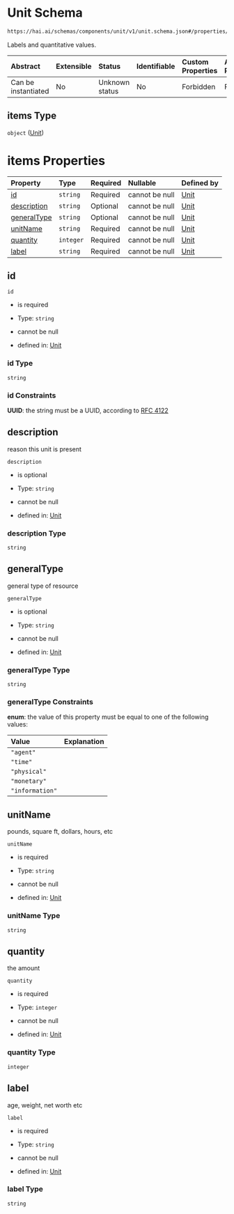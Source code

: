 # Unit Schema

```txt
https://hai.ai/schemas/components/unit/v1/unit.schema.json#/properties/quantifications/items
```

Labels and quantitative values.

| Abstract            | Extensible | Status         | Identifiable | Custom Properties | Additional Properties | Access Restrictions | Defined In                                                                      |
| :------------------ | :--------- | :------------- | :----------- | :---------------- | :-------------------- | :------------------ | :------------------------------------------------------------------------------ |
| Can be instantiated | No         | Unknown status | No           | Forbidden         | Forbidden             | none                | [eval.schema.json\*](../../out/eval/v1/eval.schema.json "open original schema") |

## items Type

`object` ([Unit](eval-properties-quantifications-unit.md))

# items Properties

| Property                    | Type      | Required | Nullable       | Defined by                                                                                                                  |
| :-------------------------- | :-------- | :------- | :------------- | :-------------------------------------------------------------------------------------------------------------------------- |
| [id](#id)                   | `string`  | Required | cannot be null | [Unit](unit-properties-id.md "https://hai.ai/schemas/components/unit/v1/unit.schema.json#/properties/id")                   |
| [description](#description) | `string`  | Optional | cannot be null | [Unit](unit-properties-description.md "https://hai.ai/schemas/components/unit/v1/unit.schema.json#/properties/description") |
| [generalType](#generaltype) | `string`  | Optional | cannot be null | [Unit](unit-properties-generaltype.md "https://hai.ai/schemas/components/unit/v1/unit.schema.json#/properties/generalType") |
| [unitName](#unitname)       | `string`  | Required | cannot be null | [Unit](unit-properties-unitname.md "https://hai.ai/schemas/components/unit/v1/unit.schema.json#/properties/unitName")       |
| [quantity](#quantity)       | `integer` | Required | cannot be null | [Unit](unit-properties-quantity.md "https://hai.ai/schemas/components/unit/v1/unit.schema.json#/properties/quantity")       |
| [label](#label)             | `string`  | Required | cannot be null | [Unit](unit-properties-label.md "https://hai.ai/schemas/components/unit/v1/unit.schema.json#/properties/label")             |

## id



`id`

* is required

* Type: `string`

* cannot be null

* defined in: [Unit](unit-properties-id.md "https://hai.ai/schemas/components/unit/v1/unit.schema.json#/properties/id")

### id Type

`string`

### id Constraints

**UUID**: the string must be a UUID, according to [RFC 4122](https://tools.ietf.org/html/rfc4122 "check the specification")

## description

reason this unit is present

`description`

* is optional

* Type: `string`

* cannot be null

* defined in: [Unit](unit-properties-description.md "https://hai.ai/schemas/components/unit/v1/unit.schema.json#/properties/description")

### description Type

`string`

## generalType

general type of resource

`generalType`

* is optional

* Type: `string`

* cannot be null

* defined in: [Unit](unit-properties-generaltype.md "https://hai.ai/schemas/components/unit/v1/unit.schema.json#/properties/generalType")

### generalType Type

`string`

### generalType Constraints

**enum**: the value of this property must be equal to one of the following values:

| Value           | Explanation |
| :-------------- | :---------- |
| `"agent"`       |             |
| `"time"`        |             |
| `"physical"`    |             |
| `"monetary"`    |             |
| `"information"` |             |

## unitName

pounds, square ft, dollars, hours, etc

`unitName`

* is required

* Type: `string`

* cannot be null

* defined in: [Unit](unit-properties-unitname.md "https://hai.ai/schemas/components/unit/v1/unit.schema.json#/properties/unitName")

### unitName Type

`string`

## quantity

the amount

`quantity`

* is required

* Type: `integer`

* cannot be null

* defined in: [Unit](unit-properties-quantity.md "https://hai.ai/schemas/components/unit/v1/unit.schema.json#/properties/quantity")

### quantity Type

`integer`

## label

age, weight, net worth etc

`label`

* is required

* Type: `string`

* cannot be null

* defined in: [Unit](unit-properties-label.md "https://hai.ai/schemas/components/unit/v1/unit.schema.json#/properties/label")

### label Type

`string`
